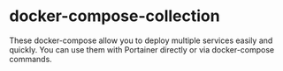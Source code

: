# docker-compose-collection
These docker-compose allow you to deploy multiple services easily and quickly.  You can use them with Portainer directly or via docker-compose commands.
